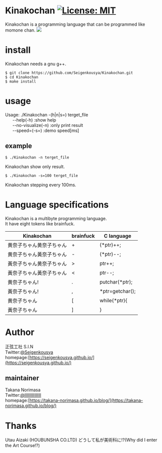 # Kinakochan [![License: MIT](https://img.shields.io/badge/License-MIT-yellow.svg)](https://opensource.org/licenses/MIT)
Kinakochan is a programming language that can be programmed like momone chan.
![](https://pbs.twimg.com/media/DOw0HQDVwAE92LD?format=jpg&name=medium)  

# install
Kinakochan needs a gnu g++.

```terminal
$ git clone https://github.com/Seigenkousya/Kinakochan.git
$ cd Kinakochan
$ make install
```

# usage
Usage: ./Kinakochan -(h|n|s=) terget_file  
&nbsp;&nbsp;&nbsp;&nbsp;&nbsp;&nbsp;--help(-h) :show help  
&nbsp;&nbsp;&nbsp;&nbsp;&nbsp;&nbsp;--no-visualize(-n) :only print result  
&nbsp;&nbsp;&nbsp;&nbsp;&nbsp;&nbsp;--speed=(-s=) :demo speed[ms]  

## example
```terminal
$ ./Kinakochan -n terget_file
```
Kinakochan show only result.

```terminal
$ ./Kinakochan -s=100 terget_file
```
Kinakochan stepping every 100ms.


# Language specifications
Kinakochan is a multibyte programming language.  
It have eight tokens like brainfuck.  

|Kinakochan|brainfuck|C language|
|-------|-------|-------|
|黄奈子ちゃん黄奈子ちゃん|+|(\*ptr)++;|
|黄奈子ちゃん黃奈子ちゃん|-|(\*ptr)--;|
|黃奈子ちゃん黄奈子ちゃん|>|ptr++;|
|黃奈子ちゃん黃奈子ちゃん|<|ptr--;|
|黄奈子ちゃん!|.|putchar(\*ptr);|
|黃奈子ちゃん!|,|\*ptr=getchar();|
|黄奈子ちゃん&nbsp;|[|while(\*ptr){|
|黃奈子ちゃん&nbsp;|]|}|


# Author
正弦工社 S.I.N  
Twitter:[@Seigenkousya](https://twitter.com/Seigenkousya)    
homepage:[https://seigenkousya.github.io/](https://seigenkousya.github.io/)  

## maintainer
Takana Norimasa  
Twitter:[@lIlIIllIIIlIlIl](https://twitter.com/lIlIIllIIIlIlIl)  
homepage:[https://takana-norimasa.github.io/blog/](https://takana-norimasa.github.io/blog/)  

# Thanks
Utau Aizaki (HOUBUNSHA CO.LTD) どうして私が美術科に!?(Why did I enter the Art Course!?)
